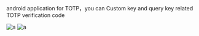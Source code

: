 android application for TOTP，you can Custom key and query key related TOTP verification code

![a](https://raw.githubusercontent.com/in-serinder/statsuse/master/generated/overview.svg#gh-dark-mode-only)
![a](https://raw.githubusercontent.com/in-serinder/statsuse/master/generated/languages.svg#gh-dark-mode-only)
